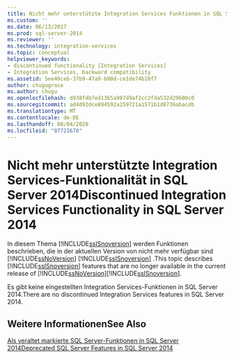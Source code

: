 ```yaml
---
title: Nicht mehr unterstützte Integration Services Funktionen in SQL Server 2014 | Microsoft-Dokumentation
ms.custom: ''
ms.date: 06/13/2017
ms.prod: sql-server-2014
ms.reviewer: ''
ms.technology: integration-services
ms.topic: conceptual
helpviewer_keywords:
- discontinued functionality [Integration Services]
- Integration Services, backward compatibility
ms.assetid: 5ee40ceb-37b9-47a9-b90d-ce1de74b10f7
author: chugugrace
ms.author: chugu
ms.openlocfilehash: d938fdb7ed1365a987d9af2cc2fda532d29600c0
ms.sourcegitcommit: ad4d92dce894592a259721a1571b1d8736abacdb
ms.translationtype: MT
ms.contentlocale: de-DE
ms.lasthandoff: 08/04/2020
ms.locfileid: "87721678"
---
```

# <a name="discontinued-integration-services-functionality-in-sql-server-2014"></a><span data-ttu-id="a8acf-102">Nicht mehr unterstützte Integration Services-Funktionalität in SQL Server 2014</span><span class="sxs-lookup"><span data-stu-id="a8acf-102">Discontinued Integration Services Functionality in SQL Server 2014</span></span>
  <span data-ttu-id="a8acf-103">In diesem Thema [!INCLUDE[ssISnoversion](../includes/ssisnoversion-md.md)] werden Funktionen beschrieben, die in der aktuellen Version von nicht mehr verfügbar sind [!INCLUDE[ssNoVersion](../includes/ssnoversion-md.md)] [!INCLUDE[ssISnoversion](../includes/ssisnoversion-md.md)] .</span><span class="sxs-lookup"><span data-stu-id="a8acf-103">This topic describes [!INCLUDE[ssISnoversion](../includes/ssisnoversion-md.md)] features that are no longer available in the current release of [!INCLUDE[ssNoVersion](../includes/ssnoversion-md.md)][!INCLUDE[ssISnoversion](../includes/ssisnoversion-md.md)].</span></span>  
  
 <span data-ttu-id="a8acf-104">Es gibt keine eingestellten Integration Services-Funktionen in SQL Server 2014.</span><span class="sxs-lookup"><span data-stu-id="a8acf-104">There are no discontinued Integration Services features in SQL Server 2014.</span></span>  
  
## <a name="see-also"></a><span data-ttu-id="a8acf-105">Weitere Informationen</span><span class="sxs-lookup"><span data-stu-id="a8acf-105">See Also</span></span>  
 [<span data-ttu-id="a8acf-106">Als veraltet markierte SQL Server-Funktionen in SQL Server 2014</span><span class="sxs-lookup"><span data-stu-id="a8acf-106">Deprecated SQL Server Features in SQL Server 2014</span></span>](../../2014/getting-started/deprecated-sql-server-features-in-sql-server-2014.md)  
  
  
